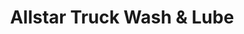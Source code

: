---
title: "Allstar Truck Wash & Lube"
url: /lubbock/allstar-truck-wash-und-lube/
shop: Autowerkstatt
---